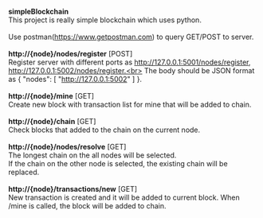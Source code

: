 **simpleBlockchain**<br>
This project is really simple blockchain which uses python.<br>
<br>
Use postman(https://www.getpostman.com) to query GET/POST to server.<br>
<br>
**http://{node}/nodes/register** [POST]<br>
Register server with different ports as http://127.0.0.1:5001/nodes/register, http://127.0.0.1:5002/nodes/register.<br>
The body should be JSON format as { "nodes": [ "http://127.0.0.1:5002" ] }.<br>
<br>
**http://{node}/mine** [GET]<br>
Create new block with transaction list for mine that will be added to chain.<br>
<br>
**http://{node}/chain** [GET]<br>
Check blocks that added to the chain on the current node.<br>
<br>
**http://{node}/nodes/resolve** [GET]<br>
The longest chain on the all nodes will be selected.<br>
If the chain on the other node is selected, the existing chain will be replaced.<br>
<br>
**http://{node}/transactions/new** [GET]<br>
New transaction is created and it will be added to current block. When /mine is called, the block will be added to chain.<br>
<br>